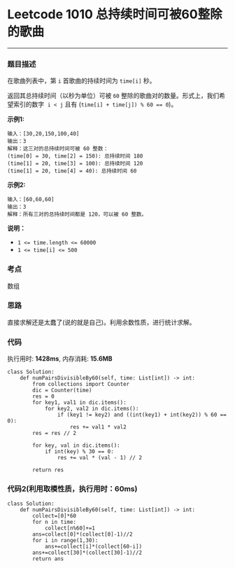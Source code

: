 # Leetcode 1010 总持续时间可被60整除的歌曲
***
### 题目描述
在歌曲列表中，第 `i` 首歌曲的持续时间为 `time[i]` 秒。

返回其总持续时间（以秒为单位）可被 `60` 整除的歌曲对的数量。形式上，我们希望索引的数字  `i < j` 且有 (`time[i] + time[j]) % 60 == 0`)。

**示例1:**

	输入：[30,20,150,100,40]
	输出：3
	解释：这三对的总持续时间可被 60 整数：
	(time[0] = 30, time[2] = 150): 总持续时间 180
	(time[1] = 20, time[3] = 100): 总持续时间 120
	(time[1] = 20, time[4] = 40): 总持续时间 60

**示例2:**

	输入：[60,60,60]
	输出：3
	解释：所有三对的总持续时间都是 120，可以被 60 整数。

**说明：**

* `1 <= time.length <= 60000`
* `1 <= time[i] <= 500`


### 考点

数组


### 思路

直接求解还是太蠢了(说的就是自己)。利用余数性质，进行统计求解。


### 代码
执行用时: **1428ms**, 内存消耗: **15.6MB**

```
class Solution:
    def numPairsDivisibleBy60(self, time: List[int]) -> int:
        from collections import Counter
        dic = Counter(time)
        res = 0
        for key1, val1 in dic.items():
            for key2, val2 in dic.items():
                if (key1 != key2) and ((int(key1) + int(key2)) % 60 == 0):                
                    res += val1 * val2
        res = res // 2
        
        for key, val in dic.items():
            if int(key) % 30 == 0:
                res += val * (val - 1) // 2
                
        return res
```

### 代码2(利用取模性质，执行用时：60ms)

```
class Solution:
    def numPairsDivisibleBy60(self, time: List[int]) -> int:
        collect=[0]*60
        for n in time:
            collect[n%60]+=1
        ans=collect[0]*(collect[0]-1)//2
        for i in range(1,30):
            ans+=collect[i]*(collect[60-i])
        ans+=collect[30]*(collect[30]-1)//2
        return ans
```